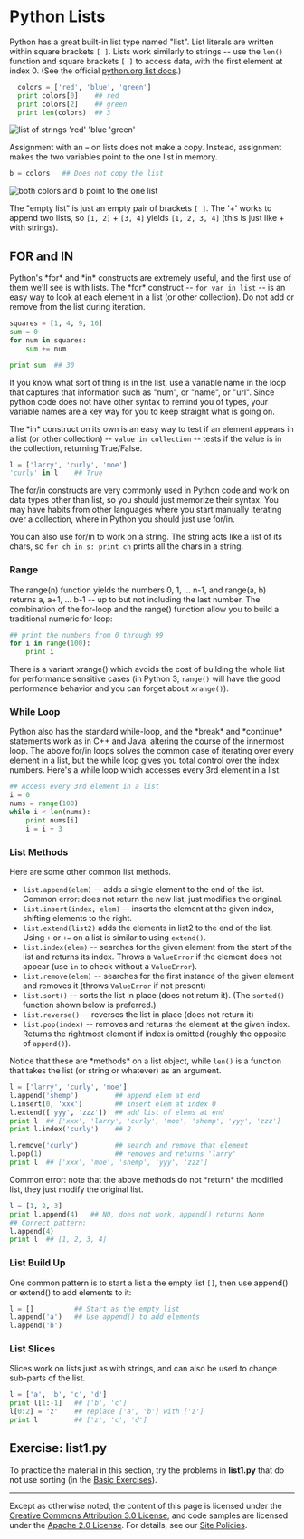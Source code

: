 Python Lists
============

Python has a great built-in list type named "list". List literals are
written within square brackets `[ ]`. Lists work similarly to strings --
use the `len()` function and square brackets `[ ]` to access data, with
the first element at index 0. (See the official [python.org list
docs](http://docs.python.org/tut/node7.html).)

```python
  colors = ['red', 'blue', 'green']
  print colors[0]    ## red
  print colors[2]    ## green
  print len(colors)  ## 3
```

![list of strings 'red' 'blue
'green'](images/list1.png)

Assignment with an `=` on lists does not make a copy. Instead, assignment
makes the two variables point to the one list in memory.

```python
b = colors   ## Does not copy the list
```

![both colors and b point to the one
list](images/list2.png)

The "empty list" is just an empty pair of brackets `[ ]`. The '+' works
to append two lists, so `[1, 2]` + `[3, 4]` yields `[1, 2, 3, 4]` (this
is just like + with strings).

FOR and IN
----------

Python's \*for\* and \*in\* constructs are extremely useful, and the
first use of them we'll see is with lists. The \*for\* construct --
`for var in list` -- is an easy way to look at each element in a list
(or other collection). Do not add or remove from the list during
iteration.

```python
squares = [1, 4, 9, 16]
sum = 0
for num in squares:
    sum += num

print sum  ## 30
```

If you know what sort of thing is in the list, use a variable name in
the loop that captures that information such as "num", or "name", or
"url". Since python code does not have other syntax to remind you of
types, your variable names are a key way for you to keep straight what
is going on.

The \*in\* construct on its own is an easy way to test if an element
appears in a list (or other collection) -- `value in collection` --
tests if the value is in the collection, returning True/False.

```python
l = ['larry', 'curly', 'moe']
'curly' in l    ## True
```

The for/in constructs are very commonly used in Python code and work on
data types other than list, so you should just memorize their syntax.
You may have habits from other languages where you start manually
iterating over a collection, where in Python you should just use for/in.

You can also use for/in to work on a string. The string acts like a list
of its chars, so `for ch in s: print ch` prints all the chars in a
string.

### Range

The range(n) function yields the numbers 0, 1, ... n-1, and range(a, b)
returns a, a+1, ... b-1 -- up to but not including the last number. The
combination of the for-loop and the range() function allow you to build
a traditional numeric for loop:

```python
## print the numbers from 0 through 99
for i in range(100):
    print i
```

There is a variant xrange() which avoids the cost of building the whole
list for performance sensitive cases (in Python 3, `range()` will have
the good performance behavior and you can forget about `xrange()`).

### While Loop

Python also has the standard while-loop, and the \*break\* and
\*continue\* statements work as in C++ and Java, altering the course of
the innermost loop. The above for/in loops solves the common case of
iterating over every element in a list, but the while loop gives you
total control over the index numbers. Here's a while loop which accesses
every 3rd element in a list:

```python
## Access every 3rd element in a list
i = 0
nums = range(100)
while i < len(nums):
    print nums[i]
    i = i + 3
```

### List Methods

Here are some other common list methods.

-   `list.append(elem)` -- adds a single element to the end of the list.
    Common error: does not return the new list, just modifies
    the original.
-   `list.insert(index, elem)` -- inserts the element at the given index,
    shifting elements to the right.
-   `list.extend(list2)` adds the elements in list2 to the end of
    the list. Using `+` or `+=` on a list is similar to using `extend()`.
-   `list.index(elem)` -- searches for the given element from the start of
    the list and returns its index. Throws a `ValueError` if the element
    does not appear (use `in` to check without a `ValueError`).
-   `list.remove(elem)` -- searches for the first instance of the given
    element and removes it (throws `ValueError` if not present)
-   `list.sort()` -- sorts the list in place (does not return it).
    (The `sorted()` function shown below is preferred.)
-   `list.reverse()` -- reverses the list in place (does not return it)
-   `list.pop(index)` -- removes and returns the element at the
    given index. Returns the rightmost element if index is omitted
    (roughly the opposite of `append()`).

Notice that these are \*methods\* on a list object, while `len()` is a
function that takes the list (or string or whatever) as an argument.

```python
l = ['larry', 'curly', 'moe']
l.append('shemp')         ## append elem at end
l.insert(0, 'xxx')        ## insert elem at index 0
l.extend(['yyy', 'zzz'])  ## add list of elems at end
print l  ## ['xxx', 'larry', 'curly', 'moe', 'shemp', 'yyy', 'zzz']
print l.index('curly')    ## 2

l.remove('curly')         ## search and remove that element
l.pop(1)                  ## removes and returns 'larry'
print l  ## ['xxx', 'moe', 'shemp', 'yyy', 'zzz']
```

Common error: note that the above methods do not \*return\* the modified
list, they just modify the original list.

```python
l = [1, 2, 3]
print l.append(4)   ## NO, does not work, append() returns None
## Correct pattern:
l.append(4)
print l  ## [1, 2, 3, 4]
```

### List Build Up

One common pattern is to start a list a the empty list `[]`, then use
append() or extend() to add elements to it:

```python
l = []          ## Start as the empty list
l.append('a')   ## Use append() to add elements
l.append('b')
```

### List Slices

Slices work on lists just as with strings, and can also be used to
change sub-parts of the list.

```python
l = ['a', 'b', 'c', 'd']
print l[1:-1]   ## ['b', 'c']
l[0:2] = 'z'    ## replace ['a', 'b'] with ['z']
print l         ## ['z', 'c', 'd']
```

Exercise: list1.py
------------------

To practice the material in this section, try the problems in
**list1.py** that do not use sorting (in the [Basic
Exercises](basic)).

----

Except as otherwise noted, the content of this page is licensed under
the [Creative Commons Attribution 3.0
License](http://creativecommons.org/licenses/by/3.0/), and code samples
are licensed under the [Apache 2.0
License](http://www.apache.org/licenses/LICENSE-2.0). For details, see
our [Site Policies](https://developers.google.com/terms/site-policies).
